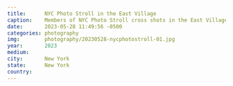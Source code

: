 ```yaml
---
title:  	NYC Photo Stroll in the East Village
caption:	Members of NYC Photo Stroll cross shots in the East Village
date:   	2023-05-28 11:49:56 -0500
categories: photography
img:		photography/20230528-nycphotostroll-01.jpg
year:		2023
medium:
city:		New York
state:		New York
country:
---
```

